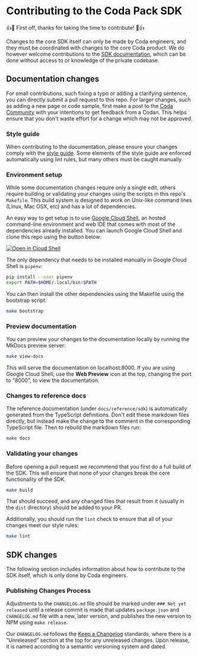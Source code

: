 # Contributing to the Coda Pack SDK

👍🎉 First off, thanks for taking the time to contribute! 🎉👍

Changes to the core SDK itself can only be made by Coda engineers, and they must be coordinated with changes to the core Coda product. We do however welcome contributions to the [SDK documentation][docs], which can be done without access to or knowledge of the private codebase.


## Documentation changes

For small contributions, such fixing a typo or adding a clarifying sentence, you can directly submit a pull request to this repo. For larger changes, such as adding a new page or code sample, first make a post to the [Coda Community][community] with your intentions to get feedback from a Codan. This helps ensure that you don't waste effort for a change which may not be approved.


### Style guide

When contributing to the documentation, please ensure your changes comply with the [style guide][style_guide]. Some elements of the style guide are enforced automatically using lint rules, but many others must be caught manually.


### Environment setup

While some documentation changes require only a single edit, others require building or validating your changes using the scripts in this repo's `Makefile`. This build system is designed to work on Unix-like command lines (Linux, Mac OSX, etc) and has a lot of dependencies.

An easy way to get setup is to use [Google Cloud Shell][cloud_shell], an hosted command-line environment and web IDE that comes with most of the dependencies already installed. You can launch Google Cloud Shell and clone this repo using the button below:

[![Open in Cloud Shell](https://gstatic.com/cloudssh/images/open-btn.svg)](https://shell.cloud.google.com/cloudshell/editor?cloudshell_git_repo=https://github.com/coda/packs-sdk.git&cloudshell_workspace=.&cloudshell_open_in_editor=docs/index.md)

The only dependency that needs to be installed manually in Google Cloud Shell is `pipenv`:

```sh
pip install --user pipenv
export PATH=$HOME/.local/bin:$PATH
```

You can then install the other dependencies using the Makefile using the bootstrap script:

```sh
make bootstrap
```


### Preview documentation

You can preview your changes to the documentation locally by running the MkDocs preview server:

```sh
make view-docs
```

This will serve the documentation on localhost:8000. If you are using Google Cloud Shell, use the **Web Preview** icon at the top, changing the port to "8000", to view the documentation.


### Changes to reference docs

The reference documentation (under `docs/reference/sdk`) is automatically generated from the TypeScript definitions. Don't edit these markdown files directly, but instead make the change to the comment in the corresponding TypeScript file. Then to rebuild the markdown files run:

```sh
make docs
```


### Validating your changes

Before opening a pull request we recommend that you first do a full build of the SDK. This will ensure that none of your changes break the core functionality of the SDK.

```sh
make build
```

That should succeed, and any changed files that result from it (usually in the `dist` directory) should be added to your PR.

Additionally, you should run the `lint` check to ensure that all of your changes meet our style rules:

```sh
make lint
```


## SDK changes

The following section includes information about how to contribute to the SDK itself, which is only done by Coda engineers.


### Publishing Changes Process

Adjustments to the `CHANGELOG.md` file should be marked under `### Not yet released` until a release commit is made that updates `package.json` and `CHANGELOG.md` file with a new, later version, and publishes the new version to NPM using `make release`.

Our `CHANGELOG.md` follows the [Keep a Changelog][keepachangelog] standards, where there is a “Unreleased” section at the top for any unreleased changes. Upon release, it is named according to a semantic versioning system and dated.


[docs]: https://coda.io/packs/build
[community]: https://community.coda.io/c/developers-central/making-packs/15
[cloud_shell]: https://cloud.google.com/shell
[style_guide]: https://coda.io/packs/build/latest/support/contributing/style/
[keepachangelog]: https://keepachangelog.com/en/1.0.0/
